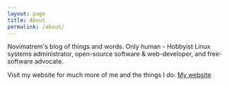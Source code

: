 ```yaml
---
layout: page
title: About
permalink: /about/
---
```


Novimatrem's blog of things and words. Only human - Hobbyist Linux systems administrator, open-source software & web-developer, and free-software advocate.

Visit my website for much more of me and the things I do:
[My website](https://novimatrem.gitlab.io/)

